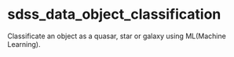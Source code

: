 # sdss_data_object_classification
Classificate an object as a quasar, star or galaxy using ML(Machine Learning). 
